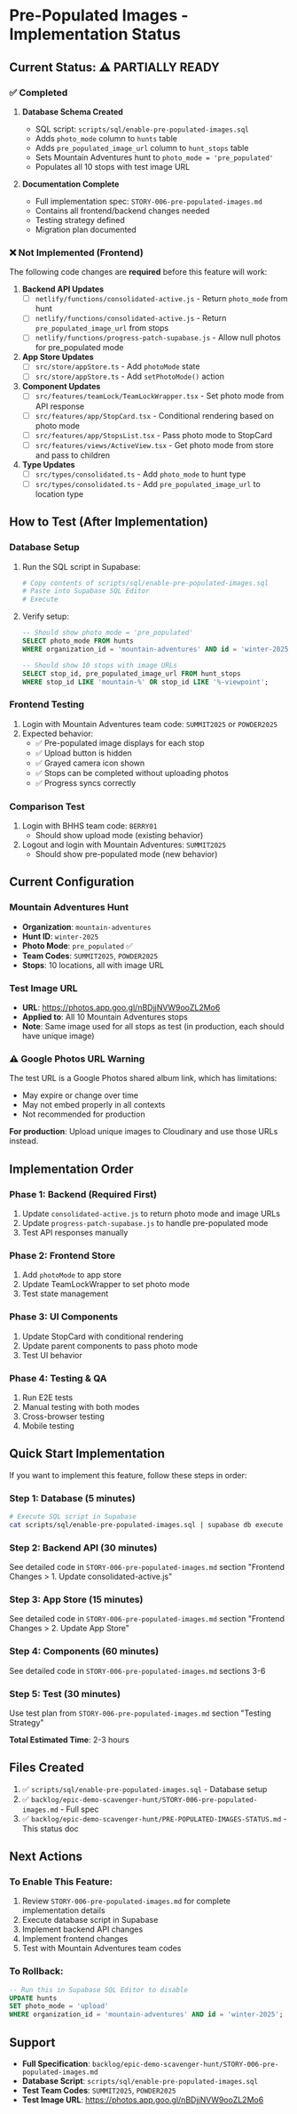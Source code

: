 # Pre-Populated Images - Implementation Status

## Current Status: ⚠️ PARTIALLY READY

### ✅ Completed
1. **Database Schema Created**
   - SQL script: `scripts/sql/enable-pre-populated-images.sql`
   - Adds `photo_mode` column to `hunts` table
   - Adds `pre_populated_image_url` column to `hunt_stops` table
   - Sets Mountain Adventures hunt to `photo_mode = 'pre_populated'`
   - Populates all 10 stops with test image URL

2. **Documentation Complete**
   - Full implementation spec: `STORY-006-pre-populated-images.md`
   - Contains all frontend/backend changes needed
   - Testing strategy defined
   - Migration plan documented

### ❌ Not Implemented (Frontend)
The following code changes are **required** before this feature will work:

1. **Backend API Updates**
   - [ ] `netlify/functions/consolidated-active.js` - Return `photo_mode` from hunt
   - [ ] `netlify/functions/consolidated-active.js` - Return `pre_populated_image_url` from stops
   - [ ] `netlify/functions/progress-patch-supabase.js` - Allow null photos for pre_populated mode

2. **App Store Updates**
   - [ ] `src/store/appStore.ts` - Add `photoMode` state
   - [ ] `src/store/appStore.ts` - Add `setPhotoMode()` action

3. **Component Updates**
   - [ ] `src/features/teamLock/TeamLockWrapper.tsx` - Set photo mode from API response
   - [ ] `src/features/app/StopCard.tsx` - Conditional rendering based on photo mode
   - [ ] `src/features/app/StopsList.tsx` - Pass photo mode to StopCard
   - [ ] `src/features/views/ActiveView.tsx` - Get photo mode from store and pass to children

4. **Type Updates**
   - [ ] `src/types/consolidated.ts` - Add `photo_mode` to hunt type
   - [ ] `src/types/consolidated.ts` - Add `pre_populated_image_url` to location type

## How to Test (After Implementation)

### Database Setup
1. Run the SQL script in Supabase:
   ```bash
   # Copy contents of scripts/sql/enable-pre-populated-images.sql
   # Paste into Supabase SQL Editor
   # Execute
   ```

2. Verify setup:
   ```sql
   -- Should show photo_mode = 'pre_populated'
   SELECT photo_mode FROM hunts
   WHERE organization_id = 'mountain-adventures' AND id = 'winter-2025';

   -- Should show 10 stops with image URLs
   SELECT stop_id, pre_populated_image_url FROM hunt_stops
   WHERE stop_id LIKE 'mountain-%' OR stop_id LIKE '%-viewpoint';
   ```

### Frontend Testing
1. Login with Mountain Adventures team code: `SUMMIT2025` or `POWDER2025`
2. Expected behavior:
   - ✅ Pre-populated image displays for each stop
   - ✅ Upload button is hidden
   - ✅ Grayed camera icon shown
   - ✅ Stops can be completed without uploading photos
   - ✅ Progress syncs correctly

### Comparison Test
1. Login with BHHS team code: `BERRY01`
   - Should show upload mode (existing behavior)
2. Logout and login with Mountain Adventures: `SUMMIT2025`
   - Should show pre-populated mode (new behavior)

## Current Configuration

### Mountain Adventures Hunt
- **Organization**: `mountain-adventures`
- **Hunt ID**: `winter-2025`
- **Photo Mode**: `pre_populated` ✅
- **Team Codes**: `SUMMIT2025`, `POWDER2025`
- **Stops**: 10 locations, all with image URL

### Test Image URL
- **URL**: https://photos.app.goo.gl/nBDjjNVW9ooZL2Mo6
- **Applied to**: All 10 Mountain Adventures stops
- **Note**: Same image used for all stops as test (in production, each should have unique image)

### ⚠️ Google Photos URL Warning
The test URL is a Google Photos shared album link, which has limitations:
- May expire or change over time
- May not embed properly in all contexts
- Not recommended for production

**For production**: Upload unique images to Cloudinary and use those URLs instead.

## Implementation Order

### Phase 1: Backend (Required First)
1. Update `consolidated-active.js` to return photo mode and image URLs
2. Update `progress-patch-supabase.js` to handle pre-populated mode
3. Test API responses manually

### Phase 2: Frontend Store
1. Add `photoMode` to app store
2. Update TeamLockWrapper to set photo mode
3. Test state management

### Phase 3: UI Components
1. Update StopCard with conditional rendering
2. Update parent components to pass photo mode
3. Test UI behavior

### Phase 4: Testing & QA
1. Run E2E tests
2. Manual testing with both modes
3. Cross-browser testing
4. Mobile testing

## Quick Start Implementation

If you want to implement this feature, follow these steps in order:

### Step 1: Database (5 minutes)
```bash
# Execute SQL script in Supabase
cat scripts/sql/enable-pre-populated-images.sql | supabase db execute
```

### Step 2: Backend API (30 minutes)
See detailed code in `STORY-006-pre-populated-images.md` section "Frontend Changes > 1. Update consolidated-active.js"

### Step 3: App Store (15 minutes)
See detailed code in `STORY-006-pre-populated-images.md` section "Frontend Changes > 2. Update App Store"

### Step 4: Components (60 minutes)
See detailed code in `STORY-006-pre-populated-images.md` sections 3-6

### Step 5: Test (30 minutes)
Use test plan from `STORY-006-pre-populated-images.md` section "Testing Strategy"

**Total Estimated Time**: 2-3 hours

## Files Created

1. ✅ `scripts/sql/enable-pre-populated-images.sql` - Database setup
2. ✅ `backlog/epic-demo-scavenger-hunt/STORY-006-pre-populated-images.md` - Full spec
3. ✅ `backlog/epic-demo-scavenger-hunt/PRE-POPULATED-IMAGES-STATUS.md` - This status doc

## Next Actions

### To Enable This Feature:
1. Review `STORY-006-pre-populated-images.md` for complete implementation details
2. Execute database script in Supabase
3. Implement backend API changes
4. Implement frontend changes
5. Test with Mountain Adventures team codes

### To Rollback:
```sql
-- Run this in Supabase SQL Editor to disable
UPDATE hunts
SET photo_mode = 'upload'
WHERE organization_id = 'mountain-adventures' AND id = 'winter-2025';
```

## Support

- **Full Specification**: `backlog/epic-demo-scavenger-hunt/STORY-006-pre-populated-images.md`
- **Database Script**: `scripts/sql/enable-pre-populated-images.sql`
- **Test Team Codes**: `SUMMIT2025`, `POWDER2025`
- **Test Image URL**: https://photos.app.goo.gl/nBDjjNVW9ooZL2Mo6
